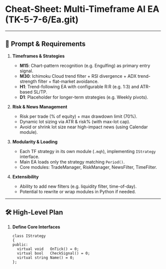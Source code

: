 # Cheat-Sheet: Multi-Timeframe AI EA (TK-5-7-6/Ea.git)

---

## 🎯 Prompt & Requirements

1. **Timeframes & Strategies**  
   - **M15**: Chart-pattern recognition (e.g. Engulfing) as primary entry signal.  
   - **M30**: Ichimoku Cloud trend filter + RSI divergence + ADX trend-strength filter + flat-market avoidance.  
   - **H1**: Trend-following EA with configurable R:R (e.g. 1:3) and ATR-based SL/TP.  
   - **D1**: Placeholder for longer-term strategies (e.g. Weekly pivots).

2. **Risk & News Management**  
   - Risk per trade (% of equity) + max drawdown limit (70%).  
   - Dynamic lot sizing via ATR & risk% (with max-lot cap).  
   - Avoid or shrink lot size near high-impact news (using Calendar module).

3. **Modularity & Loading**  
   - Each TF strategy in its own module (`.mqh`), implementing `IStrategy` interface.  
   - Main EA loads only the strategy matching `Period()`.  
   - Core modules: TradeManager, RiskManager, NewsFilter, TimeFilter.

4. **Extensibility**  
   - Ability to add new filters (e.g. liquidity filter, time-of-day).  
   - Potential to rewrite or wrap modules in Python if needed.

---

## 🛠️ High-Level Plan

1. **Define Core Interfaces**  
   ```mql5
   class IStrategy
   {
   public:
     virtual void   OnTick() = 0;
     virtual bool   CheckSignal() = 0;
     virtual string Name() = 0;
   };
